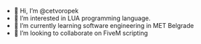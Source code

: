 - 👋 Hi, I’m @cetvoropek
- 👀 I’m interested in LUA programming language.
- 🌱 I’m currently learning software engineering in MET Belgrade
- 💞️ I’m looking to collaborate on FiveM scripting

<!---
SuperTokio/SuperTokio is a ✨ special ✨ repository because its `README.md` (this file) appears on your GitHub profile.
You can click the Preview link to take a look at your changes.
--->
